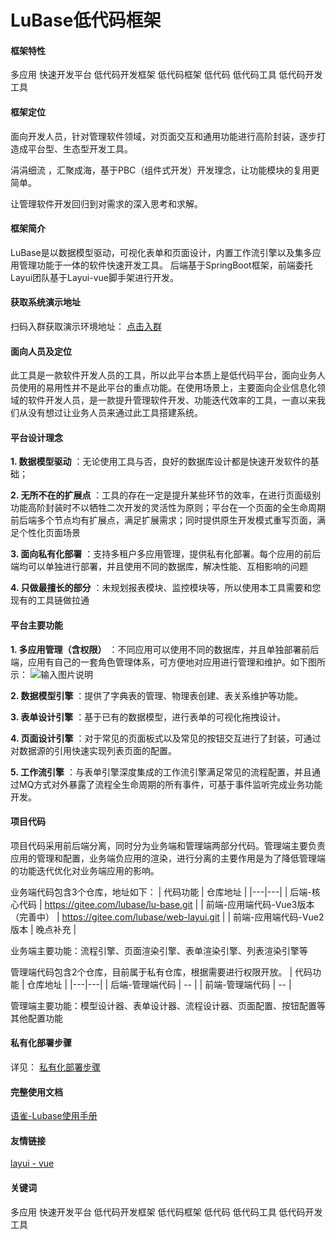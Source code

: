 # LuBase低代码框架 

#### 框架特性
多应用 快速开发平台 低代码开发框架 低代码框架 低代码 低代码工具 低代码开发工具

#### 框架定位
面向开发人员，针对管理软件领域，对页面交互和通用功能进行高阶封装，逐步打造成平台型、生态型开发工具。

涓涓细流 ，汇聚成海，基于PBC（组件式开发）开发理念，让功能模块的复用更简单。

让管理软件开发回归到对需求的深入思考和求解。

#### 框架简介
LuBase是以数据模型驱动，可视化表单和页面设计，内置工作流引擎以及集多应用管理功能于一体的软件快速开发工具。
后端基于SpringBoot框架，前端委托Layui团队基于Layui-vue脚手架进行开发。


#### 获取系统演示地址

扫码入群获取演示环境地址： [点击入群](https://gitee.com/lubase/lu-base/issues/I9U4LD)

#### 面向人员及定位
此工具是一款软件开发人员的工具，所以此平台本质上是低代码平台，面向业务人员使用的易用性并不是此平台的重点功能。在使用场景上，主要面向企业信息化领域的软件开发人员，是一款提升管理软件开发、功能迭代效率的工具，一直以来我们从没有想过让业务人员来通过此工具搭建系统。

#### 平台设计理念
 **1. 数据模型驱动** ：无论使用工具与否，良好的数据库设计都是快速开发软件的基础；

 **2. 无所不在的扩展点** ：工具的存在一定是提升某些环节的效率，在进行页面级别功能高阶封装时不以牺牲二次开发的灵活性为原则；平台在一个页面的全生命周期前后端多个节点均有扩展点，满足扩展需求；同时提供原生开发模式重写页面，满足个性化页面场景

 **3. 面向私有化部署** ：支持多租户多应用管理，提供私有化部署。每个应用的前后端均可以单独进行部署，并且使用不同的数据库，解决性能、互相影响的问题

 **4. 只做最擅长的部分** ：未规划报表模块、监控模块等，所以使用本工具需要和您现有的工具链做拉通

#### 平台主要功能
 **1. 多应用管理（含权限）** ：不同应用可以使用不同的数据库，并且单独部署前后端，应用有自己的一套角色管理体系，可方便地对应用进行管理和维护。如下图所示：
![输入图片说明](https://foruda.gitee.com/images/1716113367290461652/99117d04_10523320.png "屏幕截图")

 **2. 数据模型引擎** ：提供了字典表的管理、物理表创建、表关系维护等功能。

 **3. 表单设计引擎** ：基于已有的数据模型，进行表单的可视化拖拽设计。

 **4. 页面设计引擎** ：对于常见的页面板式以及常见的按钮交互进行了封装，可通过对数据源的引用快速实现列表页面的配置。

 **5. 工作流引擎** ：与表单引擎深度集成的工作流引擎满足常见的流程配置，并且通过MQ方式对外暴露了流程全生命周期的所有事件，可基于事件监听完成业务功能开发。

#### 项目代码
项目代码采用前后端分离，同时分为业务端和管理端两部分代码。管理端主要负责应用的管理和配置，业务端负应用的渲染，进行分离的主要作用是为了降低管理端的功能迭代优化对业务端应用的影响。


业务端代码包含3个仓库，地址如下：
|  代码功能 | 仓库地址  |
|---|---|
|  后端-核心代码 | https://gitee.com/lubase/lu-base.git  |
|  前端-应用端代码-Vue3版本（完善中） |  https://gitee.com/lubase/web-layui.git |
|  前端-应用端代码-Vue2版本 |  晚点补充 |

业务端主要功能：流程引擎、页面渲染引擎、表单渲染引擎、列表渲染引擎等

管理端代码包含2个仓库，目前属于私有仓库，根据需要进行权限开放。
|  代码功能 | 仓库地址  |
|---|---|
|  后端-管理端代码 | --  |
|  前端-管理端代码 | -- |

管理端主要功能：模型设计器、表单设计器、流程设计器、页面配置、按钮配置等其他配置功能
#### 私有化部署步骤
详见： [私有化部署步骤](https://gitee.com/lubase/lu-base/issues/I9U4LD)

#### 完整使用文档
[语雀-Lubase使用手册](https://www.yuque.com/jiaque-okoeu/zt6gq2/kclxspyo1pgydl1p)
#### 友情链接
[layui - vue](http://www.layui-vue.com/)


#### 关键词
多应用 快速开发平台 低代码开发框架 低代码框架 低代码 低代码工具 低代码开发工具